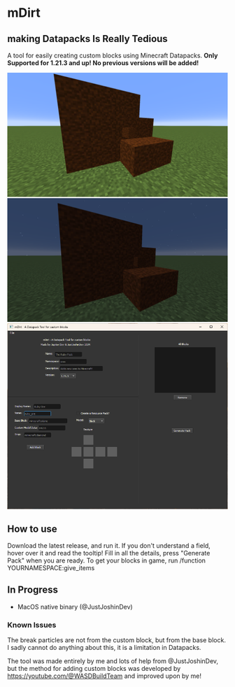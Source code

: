 # mDirt
## making Datapacks Is Really Tedious

A tool for easily creating custom blocks using Minecraft Datapacks.
**Only Supported for 1.21.3 and up! No previous versions will be added!**

![alt text](https://github.com/TheJupiterDev/Blockker/blob/main/lib/2024-10-24_16.08.13.png)
![alt text](https://github.com/TheJupiterDev/Blockker/blob/main/lib/2024-10-24_16.08.35.png)
![alt text](https://github.com/TheJupiterDev/mDirt/blob/main/lib/ui.png)


## How to use
Download the latest release, and run it.
If you don't understand a field, hover over it and read the tooltip!
Fill in all the details, press "Generate Pack" when you are ready.
To get your blocks in game, run /function YOURNAMESPACE:give_items

## In Progress
- MacOS native binary (@JustJoshinDev)

### Known Issues
The break particles are not from the custom block, but from the base block. I sadly cannot do anything about this, it is a limitation in Datapacks.

The tool was made entirely by me and lots of help from @JustJoshinDev, but the method for adding custom blocks was developed by https://youtube.com/@WASDBuildTeam and improved upon by me!
